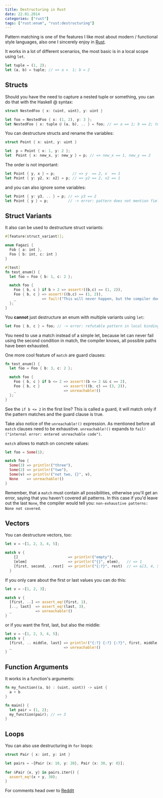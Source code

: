 ```yaml
---
title: Destructuring in Rust
date: 22.01.2014
categories: ["rust"]
tags: ["rust:enum", "rust:destructuring"]
---
```


Pattern matching is one of the features I like most about modern / functional style languages, also one I sincerely enjoy in [Rust](http://rust-lang.org).

It works in a lot of different scenarios, the most basic is in a local scope using `let`.

```rust
let tuple = (1, 2);
let (a, b) = tuple; // => a =  1; b = 2
```

## Structs
Should you have the need to capture a nested tuple or something, you can do that with the Haskell @ syntax:

```rust
struct NestedFoo { x: (uint, uint), y: uint }

let foo = NestedFoo { x: (1, 2), y: 3 };
let NestedFoo { x: tuple @ (a, b), .. } = foo; // => a == 1; b == 2; tuple == (1, 2)
```

You can destructure structs and rename the variables:

```rust
struct Point { x: uint, y: uint }

let  p = Point { x: 1, y: 2 };
let  Point { x: new_x, y: new_y } = p; // => new_x == 1, new_y == 2
```

The order is not important:

```rust
let Point { y, x } = p;        // => y  == 2, x  == 1
let Point { y: y2, x: x2} = p; // => y2 == 2, x2 == 1
```

and you can also ignore some variables:

```rust
let Point { y: y3, .. } = p; // => y3 == 2
let Point { y } = p;         // -> error: pattern does not mention field `x`
```


## Struct Variants
It also can be used to destructure struct variants:

```rust
#[feature(struct_variant)];

enum Fagazi {
  Fob { a: int },
  Foo { b: int, c: int }
}

#[test]
fn test_enum() {
  let foo = Foo { b: 1, c: 2 };

  match foo {
    Foo { b, c } if b > 2 => assert!((b,c) == (1, 2)),
    Foo { b, c } => assert!((b,c) == (1, 2)),
    _            => fail!("This will never happen, but the compiler doesn't know")
  };
}
```

You __cannot__ just destructure an enum with multiple variants using `let`:

```rust
let Foo { b, c } = foo; // -> error: refutable pattern in local binding
```

You need to use a match instead of a simple let, because let can never fail using the second condition in match, the compiler knows, all possible paths have been exhausted.

One more cool feature of `match` are guard clauses:

```rust
fn test_enum() {
  let foo = Foo { b: 3, c: 2 };

  match foo {
    Foo { b, c } if b <= 2 => assert!(b <= 2 && c == 2),
    Foo { b, c }           => assert!((b, c) == (3, 2)),
    _                      => unreachable!()
  };
}
```

See the `if b <= 2` in the first line? This is called a guard, it will match only if the pattern matches and the guard clause is true.

Take also notice of the `unreachable!()` expression. As mentioned before all `match` clauses need to be exhaustive. `unreachable!()` expands to `fail!("internal error: entered unreachable code")`.


`match` allows to match on concrete values:

```rust
let foo = Some(1);

match foo {
  Some(3) => println!("three"),
  Some(2) => println!("two"),
  Some(v) => println!("not two, {}", v),
  None    => unreachable!()
}
```

Remember, that a `match` must contain all possibilities, otherwise you'll get an error, saying that you haven't covered all patterns. In this case if you'd leave out the last `None`, the compiler would tell you:  `non-exhaustive patterns: None not covered`.

## Vectors
You can destructure vectors, too:

```rust
let v = ~[1, 2, 3, 4, 5];

match v {
    []                       => println!("empty"),
    [elem]                   => println!("{}", elem),   // => 1
    [first, second, ..rest]  => println!("{:?}", rest)  // => &[3, 4, 5]
  }
```

If you only care about the first or last values you can do this:

```rust
let v = ~[1, 2, 3];

match v {
  [first, ..] => assert_eq!(first, 1),
  [.., last]  => assert_eq!(last, 3),
  _           => unreachable!()
}
```

or if you want the first, last, but also the middle:

```rust
let v = ~[1, 2, 3, 4, 5];
match v {
  [first, .. middle, last] => println!("{:?} {:?} {:?}", first, middle, last),
  _                        => unreachable!()
}
```

## Function Arguments
It works in a function's arguments:

```rust
fn my_function((a, b) : (uint, uint)) -> uint {
  a + b
}

fn main() {
  let pair = (1, 2);
  my_function(pair); // => 3
}
```

## Loops
You can also use destructuring in `for` loops:

```rust
struct Pair { x: int, y: int }

let pairs = ~[Pair {x: 10, y: 20}, Pair {x: 30, y: 0}]; 
  
for &Pair {x, y} in pairs.iter() {
  assert_eq!(x + y, 30);
}
```

For comments head over to [Reddit](http://www.reddit.com/r/rust/comments/1vu6v5/examples_of_destructuring_in_rust/)
